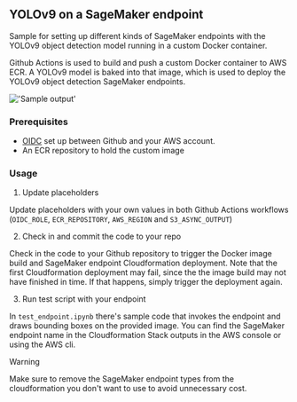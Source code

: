 ## YOLOv9 on a SageMaker endpoint

Sample for setting up different kinds of SageMaker endpoints with the YOLOv9 object detection model running in a custom Docker container.

Github Actions is used to build and push a custom Docker container to AWS ECR. A YOLOv9 model is baked into that image, which is used to deploy the YOLOv9 object detection SageMaker endpoints.

!['Sample output'](./assets/sample.png)

### Prerequisites

- [OIDC](https://docs.github.com/en/actions/deployment/security-hardening-your-deployments/configuring-openid-connect-in-amazon-web-services) set up between Github and your AWS account.
- An ECR repository to hold the custom image

### Usage

1. Update placeholders

Update placeholders with your own values in both Github Actions workflows (`OIDC_ROLE`, `ECR_REPOSITORY`, `AWS_REGION` and `S3_ASYNC_OUTPUT`)

2. Check in and commit the code to your repo

Check in the code to your Github repository to trigger the Docker image build and SageMaker endpoint Cloudformation deployment. Note that the first Cloudformation deployment may fail, since the the image build may not have finished in time. If that happens, simply trigger the deployment again.

3. Run test script with your endpoint

In `test_endpoint.ipynb` there's sample code that invokes the endpoint and draws bounding boxes on the provided image. You can find the SageMaker endpoint name in the Cloudformation Stack outputs in the AWS console or using the AWS cli.

> [!WARNING]  
> Make sure to remove the SageMaker endpoint types from the cloudformation you don't want to use to avoid unnecessary cost.
